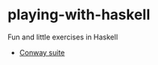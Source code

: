 # playing-with-haskell

Fun and little exercises in Haskell

-   [Conway suite](https://fr.wikipedia.org/wiki/Suite_de_Conway)
